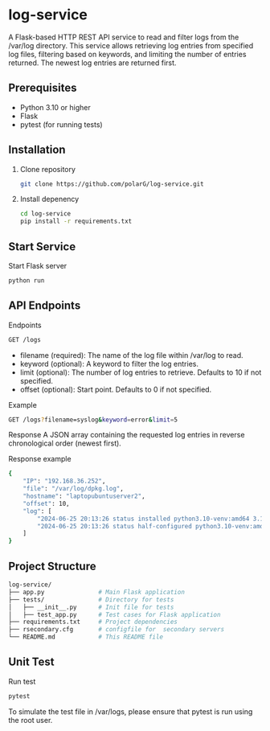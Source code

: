 # log-service
A Flask-based HTTP REST API service to read and filter logs from the /var/log directory. This service allows retrieving log entries from specified log files, filtering based on keywords, and limiting the number of entries returned. The newest log entries are returned first.

## Prerequisites
 - Python 3.10 or higher
 - Flask
 - pytest (for running tests)

## Installation
1. Clone repository
    ```sh
    git clone https://github.com/polarG/log-service.git
    ```
2. Install depenency
    ```sh
    cd log-service
    pip install -r requirements.txt
    ```

## Start Service
Start Flask server
```sh
python run
```
    
## API Endpoints
Endpoints
```sh
GET /logs
```
 - filename (required): The name of the log file within /var/log to read.
 - keyword (optional): A keyword to filter the log entries.
 - limit (optional): The number of log entries to retrieve. Defaults to 10 if not specified.
 - offset (optional): Start point. Defaults to 0 if not specified.
 
Example
```sh
GET /logs?filename=syslog&keyword=error&limit=5
```
Response
A JSON array containing the requested log entries in reverse chronological order (newest first).

Response example
```sh
{
    "IP": "192.168.36.252",
    "file": "/var/log/dpkg.log",
    "hostname": "laptopubuntuserver2",
    "offset": 10,
    "log": [
        "2024-06-25 20:13:26 status installed python3.10-venv:amd64 3.10.12-1~22.04.3",
        "2024-06-25 20:13:26 status half-configured python3.10-venv:amd64 3.10.12-1~22.04.3",
    ]
}
```

## Project Structure
```sh
log-service/
├── app.py               # Main Flask application
├── tests/               # Directory for tests
│   ├── __init__.py      # Init file for tests
│   ├── test_app.py      # Test cases for Flask application
├── requirements.txt     # Project dependencies
├── rsecondary.cfg       # configfile for  secondary servers 
└── README.md            # This README file
```

## Unit Test
Run test
```sh
pytest
```
To simulate the test file in /var/logs, please ensure that pytest is run using the root user.

